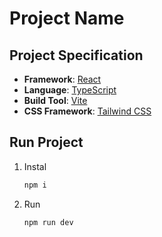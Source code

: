 # Project Name

## Project Specification

- **Framework**: [React](https://reactjs.org/)
- **Language**: [TypeScript](https://www.typescriptlang.org/)
- **Build Tool**: [Vite](https://vitejs.dev/)
- **CSS Framework**: [Tailwind CSS](https://tailwindcss.com/)

## Run Project

1. Instal

   ```bash
   npm i

   ```

2. Run

   ```bash
   npm run dev
   ```
